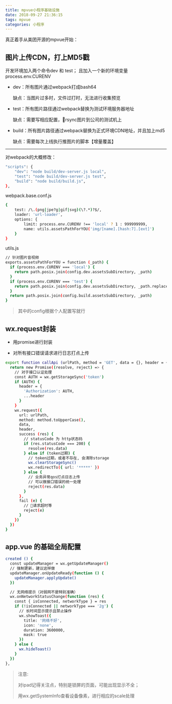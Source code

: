 ```yaml
---
title: mpvue小程序基础设施
date: 2018-09-27 21:36:15
tags: mpvue
categories: 小程序
---
```


真正着手从美团开源的mpvue开始：

图片上传CDN，打上MD5戳
-------------

开发环境加入两个命令dev 和 test； 且加入一个新的环境变量process.env.CURENV

* dev：所有图片通过webpack打成bash64

  缺点：当图片过多时，文件过打时，无法进行收集预览

* test：所有图片路径通过webpack替换为测试环境服务器地址

  缺点：需要写相应配置，rsync图片到公司的测试机上

* build：所有图片路径通过webpack替换为正式环境CDN地址，并且加上md5

  缺点：需要每次上线执行推图片的脚本【增量覆盖】

---

对webpack的大概修改：

```bash
"scripts": {
    "dev": "node build/dev-server.js local",
    "test": "node build/dev-server.js test",
    "build": "node build/build.js",
},
```

webpack.base.conf.js

```bash
{
    test: /\.(png|jpe?g|gif|svg)(\?.*)?$/,
    loader: 'url-loader',
    options: {
        limit: process.env.CURENV !== 'local' ? 1 : 999999999,
        name: utils.assetsPathForYOU('img/[name].[hash:7].[ext]')
    }
}
```

utils.js

```bash
// 针对图片音视频
exports.assetsPathForYOU = function (_path) {
  if (process.env.CURENV === 'local') {
    return path.posix.join(config.dev.assetsSubDirectory, _path)
  }
  if (process.env.CURENV === 'test') {
    return path.posix.join(config.dev.assetsSubDirectory, _path.replace('.[hash:7]', ''))
  }
  return path.posix.join(config.build.assetsSubDirectory, _path)
}
```

> 其中的config根据个人配置写就行

wx.request封装
-------------

* 用promise进行封装

* 对所有接口错误请求进行日志打点上传

```bash
export function callApi (urlPath, method = 'GET', data = {}, header = { 'content-type': 'application/json' }) {
  return new Promise((resolve, reject) => {
    // 对于接口认证处理
    const AUTH = wx.getStorageSync('token')
    if (AUTH) {
      header = {
        'Authorization': AUTH,
        ...header
      }
    }
    wx.request({
      url: urlPath,
      method: method.toUpperCase(),
      data,
      header,
      success (res) {
        // statusCode 为 http状态码
        if (res.statusCode === 200) {
          resolve(res.data)
        } else if (token过期) {
          // token过期，或者不存在, 会清除storage
          wx.clearStorageSync()
          wx.redirectTo({ url: '*****' })
        } else {
          // 业务异常qos打点日志上传
          // 可以做接口错误的统一处理
          reject(res.data)
        }
      },
      fail (e) {
        // 请求超时等
        reject(e)
      }
    })
  })
}
```

app.vue 的基础全局配置
---------------

```bash
created () {
  const updateManager = wx.getUpdateManager()
  // 强制更新，建议这样做
  updateManager.onUpdateReady(function () {
    updateManager.applyUpdate()
  })

  // 无网络提示（对弱网不是特别准确）
  wx.onNetworkStatusChange(function (res) {
    const { isConnected, networkType } = res
    if (!isConnected || networkType === '2g') {
      // 长时间显示提示且禁止操作
      wx.showToast({
        title: '网络不好',
        icon: 'none',
        duration: 3600000,
        mask: true
      })
    } else {
      wx.hideToast()
    }
  })
},
```

> 注意:
>
> 对ipad记得关注点，特别是锁屏的页面，可能出现显示不全；
>
> 用wx.getSystemInfo查看设备像素，进行相应的scale处理